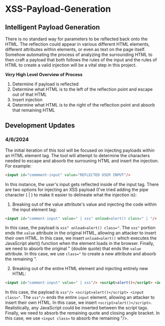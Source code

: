 # XSS-Payload-Generation
## Intelligent Payload Generation
There is no standard way for parameters to be reflected back onto the HTML. The reflection could appear in various different HTML elements, different attributes within elements, or even as text on the page itself. Somehow automating the process of analyzing the surrounding HTML to then craft a payload that both follows the rules of the input and the rules of HTML to create a valid injection will be a vital step in this project.  

  
__*Very* High Level Overview of Process__
1) Determine if payload is reflected
2) Determine what HTML is to the left of the reflection point and escape out of that HTML
3) Insert injection
4) Determine what HTML is to the right of the reflection point and absorb that remaining HTML

## Development Updates ##
### 4/6/2024 ###
The initial iteration of this tool will be focused on injecting payloads within an HTML element tag. The tool will attempt to determine the characters needed to escape and absorb the surrouning HTML and insert the injection. For example:

```html
<input id="commment-input" value="REFLECTED USER INPUT"/>
```

In this instance, the user's input gets reflected inside of the input tag. There are two options for injecting an XSS payload (I've tried adding the pipe character ( | ) to make it easier to delineate what the injection is):  
1) Breaking out of the value attribute's value and injecting the code within the input element tag:  
```html
<input id="comment-input" value=" | xss" onload=alert() class=" | "/>
```
In this case, the payload is ```xss" onload=alert() class="```. The ```xss"``` portion ends the ```value``` attribute in the original HTML, allowing an attacker to insert their own HTML. In this case, we insert ```onload=alert()``` which executes the JavaScript alert() function when the element loads in the browser.  Finally, we need to absorb the original " (double quote) that ends the ```value``` attribute.  In this case, we use ```class="``` to create a new attribute and absorb the remaining ".

2) Breaking out of the entire HTML element and injecting entirely new HTML:
```html
<input id="comment-input" value=" | xss"/> <script>alert()</script> <input class=" | "/>
```
In this case, the payload is ```xss"/> <script>alert()</script> <input class="```.  The ```xss"/>``` ends the entire ```input``` element, allowing an attacker to insert their own HTML.  In this case, we insert ```<script>alert()</script>```. Realistically, any JavaScript could be inserted between the script tags. Finally, we need to absorb the remaining quote and closing angle bracket. In this case, we use ```<input class=``` to absorb the remaining "/>.
